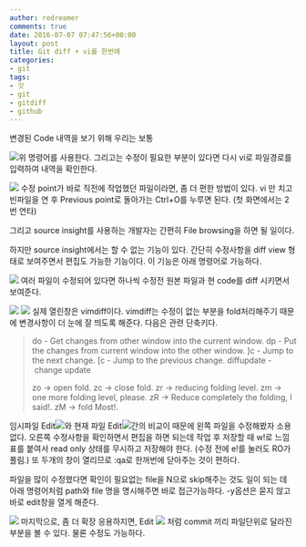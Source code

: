 ```yaml
---
author: redreamer
comments: true
date: 2016-07-07 07:47:56+00:00
layout: post
title: Git diff + vi를 한번에
categories:
- git
tags:
- 깃
- git
- gitdiff
- github
---
```


변경된 Code 내역을 보기 위해 우리는 보통

[![](http://redreamer.files.wordpress.com/2016/07/wp-1467878060437.png)](http://redreamer.files.wordpress.com/2016/07/wp-1467878060437.png)위 명령어를 사용한다. 그리고는 수정이 필요한 부분이 있다면 다시 vi로 파일경로를 입력하여 내역을 확인한다.

[![](http://redreamer.files.wordpress.com/2016/07/wp-1467878070408.png)](http://redreamer.files.wordpress.com/2016/07/wp-1467878070408.png)
수정 point가 바로 직전에 작업했던 파일이라면, 좀 더 편한 방법이 있다. vi 만 치고 빈파일을 연 후 Previous point로 돌아가는 Ctrl+O를 누루면 된다. (첫 화면에서는 2번 연타)

그리고 source insight를 사용하는 개발자는 간편히 File browsing을 하면 될 일이다.

하지만 source insight에서는 할 수 없는 기능이 있다. 간단히 수정사항을 diff view 형태로 보여주면서 편집도 가능한 기능이다. 이 기능은 아래 명령어로 가능하다.

[![](http://redreamer.files.wordpress.com/2016/07/wp-1467878077904.png)](http://redreamer.files.wordpress.com/2016/07/wp-1467878077904.png)
여러 파일이 수정되어 있다면 하나씩 수정전 원본 파일과 현 code를 diff 시키면서 보여준다.

[![](http://redreamer.files.wordpress.com/2016/07/wp-1467878083898.png)](http://redreamer.files.wordpress.com/2016/07/wp-1467878083898.png)
[![](http://redreamer.files.wordpress.com/2016/07/wp-1467878090473.png)](http://redreamer.files.wordpress.com/2016/07/wp-1467878090473.png)
실제 열린창은 vimdiff이다. vimdiff는 수정이 없는 부분을 fold처리해주기 때문에 변경사항이 더 눈에 잘 띄도록 해준다.
다음은 관련 단축키다.


<blockquote>do - Get changes from other window into the current window.
dp - Put the changes from current window into the other window.
]c - Jump to the next change.
[c - Jump to the previous change.
diffupdate - change update

zo -> open fold.
zc -> close fold.
zr -> reducing folding level.
zm -> one more folding level, please.
zR -> Reduce completely the folding, I said!.
zM -> fold Most!.</blockquote>




임시파일 Edit[![](http://redreamer.files.wordpress.com/2016/07/wp-1467878102117.png)](http://redreamer.files.wordpress.com/2016/07/wp-1467878102117.png)와 현재 파일 Edit[![](http://redreamer.files.wordpress.com/2016/07/wp-1467878110754.png)](http://redreamer.files.wordpress.com/2016/07/wp-1467878110754.png)간의 비교이 때문에 왼쪽 파일을 수정해봤자 소용없다.
오른쪽 수정사항을 확인하면서 편집을 하면 되는데 작업 후 저장할 때 w!로 느낌표를 붙여서 read only 상태를 무시하고 저장해야 한다. (수정 전에 e!를 눌러도 RO가 풀림.)
또 두개의 창이 열리므로 :qa로 한꺼번에 닫아주는 것이 편하다.

파일을 많이 수정했다면 확인이 필요없는 file을 N으로 skip해주는 것도 일이 되는 데 아래 명령어처럼 path와 file 명을 명시해주면 바로 접근가능하다. -y옵션은 묻지 않고 바로 edit창을 열게 해준다.

[![](http://redreamer.files.wordpress.com/2016/07/wp-1467878123219.png)](http://redreamer.files.wordpress.com/2016/07/wp-1467878123219.png)
마지막으로, 좀 더 확장 응용하지면, Edit [![](http://redreamer.files.wordpress.com/2016/07/wp-1467878132206.png)](http://redreamer.files.wordpress.com/2016/07/wp-1467878132206.png)
처럼 commit 끼리 파일단위로 달라진 부분을 볼 수 있다. 물론 수정도 가능하다.
